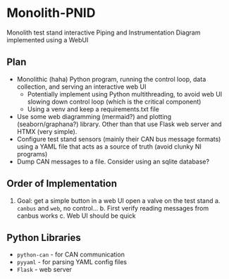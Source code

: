 # Monolith-PNID
Monolith test stand interactive Piping and Instrumentation Diagram implemented using a WebUI

## Plan

* Monolithic (haha) Python program, running the control loop, data collection, and serving an interactive web UI
	* Potentially implement using Python multithreading, to avoid web UI slowing down control loop (which is the critical component)
	* Using a venv and keep a requirements.txt file
* Use some web diagramming (mermaid?) and plotting (seaborn/graphana?) library. Other than that use Flask web server and HTMX (very simple).
* Configure test stand sensors (mainly their CAN bus message formats) using a YAML file that acts as a source of truth (avoid clunky NI programs)
* Dump CAN messages to a file. Consider using an sqlite database?

## Order of Implementation

1. Goal: get a simple button in a web UI open a valve on the test stand
	a. `canbus` and `web`, no control...
	b. First verify reading messages from canbus works
	c. Web UI should be quick

## Python Libraries

* `python-can` - for CAN communication
* `pyyaml` - for parsing YAML config files
* `Flask` - web server
